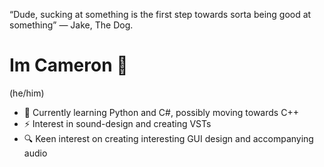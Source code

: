 “Dude, sucking at something is the first step towards sorta being good at something”
— Jake, The Dog.

# Im Cameron 👋

(he/him)

- 🌱 Currently learning Python and C#, possibly moving towards C++
- ⚡ Interest in sound-design and creating VSTs
- 🔍 Keen interest on creating interesting GUI design and accompanying audio

